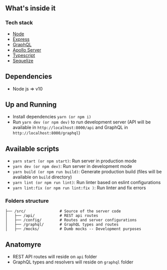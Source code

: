 ## What's inside it

### Tech stack
- [Node](https://github.com/nodejs/node)
- [Express](https://github.com/expressjs/express)
- [GraphQL](https://github.com/graphql/graphql-js)
- [Apollo Server](https://github.com/apollographql/apollo-server)
- [Typescript](https://www.typescriptlang.org/)
- [Sequelize](https://sequelize.org/)

## Dependencies
- Node js => v10

## Up and Running
- Install dependencies `yarn (or npm i)`
- Run `yarn dev (or npm dev)` to run development server (API will be available in `http://localhost:8000/api` and GraphQL in `http://localhost:8000/graphql`)

## Available scripts
- `yarn start (or npm start)`: Run server in production mode
- `yarn dev (or npm dev)`: Run server in development mode
- `yarn build (or npm run build)`: Generate production build (files will be available on `build` directory)
- `yarn lint (or npm run lint)`: Run linter based on eslint configurations
- `yarn lint:fix (or npm run lint:fix )`: Run linter and fix errors

### Folders structure
```
├── /src/               # Source of the server code
│   ├── /api/           # REST api routes
│   ├── /config/        # Routes and server configurations
│   ├── /graphql/       # GraphQL types and routes
│   ├── /mocks/         # Dumb mocks -- Development purposes
```

## Anatomyre
- REST API routes will reside on `api` folder
- GraphQL types and resolvers will reside on `graphql` folder
